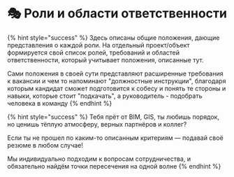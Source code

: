 # 🎭 Роли и области ответственности

{% hint style="success" %}
Здесь описаны общие положения, дающие представления о каждой роли. На отдельный проект/объект формируется свой список ролей, требований и областей ответственности, который учитывает положения, описанные тут.

Сами положения в своей сути представляют расширенные требования к вакансии и чем то напоминают "должностные инструкции", благодаря которым кандидат сможет подготовится к собесу и понять те стороны и навыки, которые стоит "подкачать", а руководитель - подобрать человека в команду
{% endhint %}

{% hint style="success" %}
Тебя прёт от BIM, GIS, ты любишь порядок, но ценишь тёплую атмосферу, верных партнёров и коллег?

Если ты не прошел по каким-то описанным критериям — подавай своё резюме в любом случае!

Мы индивидуально подходим к вопросам сотрудничества, и обязательно найдём точки пересечения на одной волне
{% endhint %}

